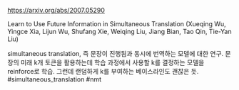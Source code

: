 https://arxiv.org/abs/2007.05290

Learn to Use Future Information in Simultaneous Translation (Xueqing Wu, Yingce Xia, Lijun Wu, Shufang Xie, Weiqing Liu, Jiang Bian, Tao Qin, Tie-Yan Liu)

simultaneous translation, 즉 문장이 진행됨과 동시에 번역하는 모델에 대한 연구. 문장의 미래 k개 토큰을 활용하는데 학습 과정에서 사용할 k를 결정하는 모델을 reinforce로 학습. 그런데 랜덤하게 k를 부여하는 베이스라인도 괜찮은 듯. #simultaneous_translation #nmt